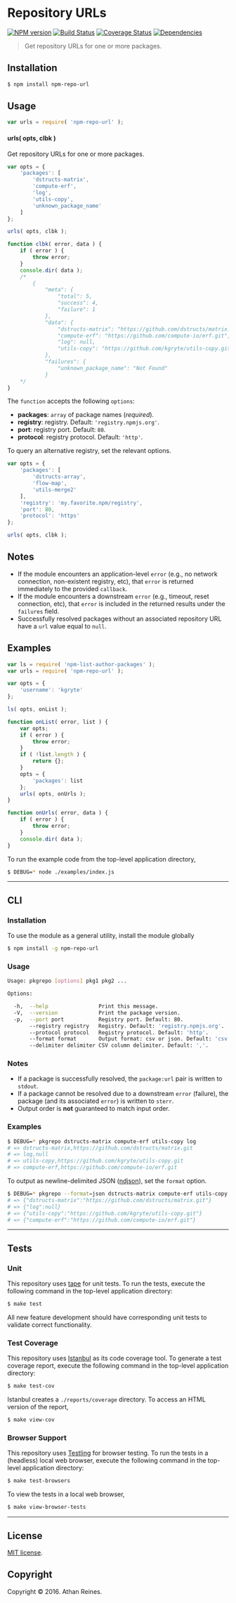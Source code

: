 Repository URLs
===
[![NPM version][npm-image]][npm-url] [![Build Status][build-image]][build-url] [![Coverage Status][coverage-image]][coverage-url] [![Dependencies][dependencies-image]][dependencies-url]

> Get repository URLs for one or more packages.


## Installation

``` bash
$ npm install npm-repo-url
```


## Usage

``` javascript
var urls = require( 'npm-repo-url' );
```

#### urls( opts, clbk )

Get repository URLs for one or more packages.

``` javascript
var opts = {
	'packages': [
		'dstructs-matrix',
		'compute-erf',
		'log',
		'utils-copy',
		'unknown_package_name'
	]	
};

urls( opts, clbk );

function clbk( error, data ) {
	if ( error ) {
		throw error;
	}
	console.dir( data );
	/*
		{
			"meta": {
				"total": 5,
				"success": 4,
				"failure": 1
			},
			"data": {
				"dstructs-matrix": "https://github.com/dstructs/matrix.git",
				"compute-erf": "https://github.com/compute-io/erf.git",
				"log": null,
				"utils-copy": "https://github.com/kgryte/utils-copy.git"
			},
			"failures": {
				"unknown_package_name": "Not Found"
			}
	*/
}
```

The `function` accepts the following `options`:

*	__packages__: `array` of package names (*required*).
*	__registry__: registry. Default: `'registry.npmjs.org'`.
*	__port__: registry port. Default: `80`.
* 	__protocol__: registry protocol. Default: `'http'`.

To query an alternative registry, set the relevant options.

``` javascript
var opts = {
	'packages': [
		'dstructs-array',
		'flow-map',
		'utils-merge2'
	],
	'registry': 'my.favorite.npm/registry',
	'port': 80,
	'protocol': 'https'
};

urls( opts, clbk );
```


## Notes

*	If the module encounters an application-level `error` (e.g., no network connection, non-existent registry, etc), that `error` is returned immediately to the provided `callback`.
*	If the module encounters a downstream `error` (e.g., timeout, reset connection, etc), that `error` is included in the returned results under the `failures` field.
*	Successfully resolved packages without an associated repository URL have a `url` value equal to `null`.


## Examples

``` javascript
var ls = require( 'npm-list-author-packages' );
var urls = require( 'npm-repo-url' );

var opts = {
	'username': 'kgryte'
};

ls( opts, onList );

function onList( error, list ) {
	var opts;
	if ( error ) {
		throw error;
	}
	if ( !list.length ) {
		return {};
	}
	opts = {
		'packages': list
	};
	urls( opts, onUrls );
}

function onUrls( error, data ) {
	if ( error ) {
		throw error;
	}
	console.dir( data );
}
```

To run the example code from the top-level application directory,

``` bash
$ DEBUG=* node ./examples/index.js
```


---
## CLI

### Installation

To use the module as a general utility, install the module globally

``` bash
$ npm install -g npm-repo-url
```


### Usage

``` bash
Usage: pkgrepo [options] pkg1 pkg2 ...

Options:

  -h,  --help                Print this message.
  -V,  --version             Print the package version.
  -p,  --port port           Registry port. Default: 80.
       --registry registry   Registry. Default: 'registry.npmjs.org'.
       --protocol protocol   Registry protocol. Default: 'http'.
       --format format       Output format: csv or json. Default: 'csv'.
       --delimiter delimiter CSV column delimiter. Default: ','.
```


### Notes

*	If a package is successfully resolved, the `package:url` pair is written to `stdout`.
*	If a package cannot be resolved due to a downstream `error` (failure), the package (and its associated `error`) is written to `sterr`.
*	Output order is __not__ guaranteed to match input order.


### Examples

``` bash
$ DEBUG=* pkgrepo dstructs-matrix compute-erf utils-copy log
# => dstructs-matrix,https://github.com/dstructs/matrix.git
# => log,null
# => utils-copy,https://github.com/kgryte/utils-copy.git
# => compute-erf,https://github.com/compute-io/erf.git
```

To output as newline-delimited JSON ([ndjson][ndjson]), set the `format` option.

``` bash
$ DEBUG=* pkgrepo --format=json dstructs-matrix compute-erf utils-copy log
# => {"dstructs-matrix":"https://github.com/dstructs/matrix.git"}
# => {"log":null}
# => {"utils-copy":"https://github.com/kgryte/utils-copy.git"}
# => {"compute-erf":"https://github.com/compute-io/erf.git"}
```


---
## Tests

### Unit

This repository uses [tape][tape] for unit tests. To run the tests, execute the following command in the top-level application directory:

``` bash
$ make test
```

All new feature development should have corresponding unit tests to validate correct functionality.


### Test Coverage

This repository uses [Istanbul][istanbul] as its code coverage tool. To generate a test coverage report, execute the following command in the top-level application directory:

``` bash
$ make test-cov
```

Istanbul creates a `./reports/coverage` directory. To access an HTML version of the report,

``` bash
$ make view-cov
```


### Browser Support

This repository uses [Testling][testling] for browser testing. To run the tests in a (headless) local web browser, execute the following command in the top-level application directory:

``` bash
$ make test-browsers
```

To view the tests in a local web browser,

``` bash
$ make view-browser-tests
```

<!-- [![browser support][browsers-image]][browsers-url] -->


---
## License

[MIT license](http://opensource.org/licenses/MIT).


## Copyright

Copyright &copy; 2016. Athan Reines.


[npm-image]: http://img.shields.io/npm/v/npm-repo-url.svg
[npm-url]: https://npmjs.org/package/npm-repo-url

[build-image]: http://img.shields.io/travis/kgryte/npm-repo-url/master.svg
[build-url]: https://travis-ci.org/kgryte/npm-repo-url

[coverage-image]: https://img.shields.io/codecov/c/github/kgryte/npm-repo-url/master.svg
[coverage-url]: https://codecov.io/github/kgryte/npm-repo-url?branch=master

[dependencies-image]: http://img.shields.io/david/kgryte/npm-repo-url.svg
[dependencies-url]: https://david-dm.org/kgryte/npm-repo-url

[dev-dependencies-image]: http://img.shields.io/david/dev/kgryte/npm-repo-url.svg
[dev-dependencies-url]: https://david-dm.org/dev/kgryte/npm-repo-url

[github-issues-image]: http://img.shields.io/github/issues/kgryte/npm-repo-url.svg
[github-issues-url]: https://github.com/kgryte/npm-repo-url/issues

[tape]: https://github.com/substack/tape
[istanbul]: https://github.com/gotwarlost/istanbul
[testling]: https://ci.testling.com

[csv]: https://en.wikipedia.org/wiki/Comma-separated_values
[ndjson]: https://github.com/ndjson/ndjson-spec

